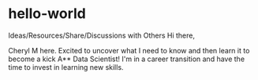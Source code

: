 # hello-world
Ideas/Resources/Share/Discussions with Others
Hi there,

Cheryl M here.  Excited to uncover what I need to know and then learn it to become a kick A** Data Scientist!
I'm in a career transition and have the time to invest in learning new skills.

